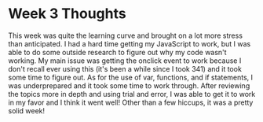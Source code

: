 # Week 3 Thoughts

This week was quite the learning curve and brought on a lot more stress than anticipated. I had a hard time getting my JavaScript to work, but I was able to do some outside research to figure out why my code wasn't working. My main issue was getting the onclick event to work because I don't recall ever using this (it's been a while since I took 341) and it took some time to figure out. As for the use of var, functions, and if statements, I was underprepared and it took some time to work through. After reviewing the topics more in depth and using trial and error, I was able to get it to work in my favor and I think it went well! Other than a few hiccups, it was a pretty solid week! 
